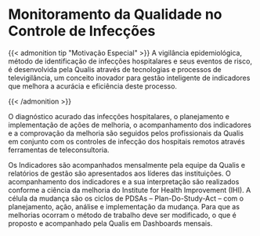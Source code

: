 # Monitoramento da Qualidade no Controle de Infecções



<!--more-->

{{< admonition tip "Motivação Especial" >}}
A vigilância epidemiológica, método de identificação de infecções hospitalares e seus eventos de risco, é desenvolvida pela Qualis através de tecnologias e processos de televigilância, um conceito inovador para gestão inteligente de indicadores que melhora a acurácia e eficiência deste processo.


{{< /admonition >}}


O diagnóstico acurado das infecções hospitalares, o planejamento e implementação de ações de melhoria, o acompanhamento dos indicadores e a comprovação da melhoria são seguidos pelos profissionais da Qualis em conjunto com os controles de infecção dos hospitais remotos através ferramentas de teleconsultoria.

Os Indicadores são acompanhados mensalmente pela equipe da Qualis e relatórios de gestão são apresentados aos líderes das instituições. O acompanhamento dos indicadores e a sua interpretação são realizados conforme a ciência da melhoria do Institute for Health Improvement (IHI). A célula da mudança são os ciclos de PDSAs – Plan-Do-Study-Act – com o planejamento, ação, análise e implementação da mudança. Para que as melhorias ocorram o método de trabalho deve ser modificado, o que é proposto e acompanhado pela Qualis em Dashboards mensais.

